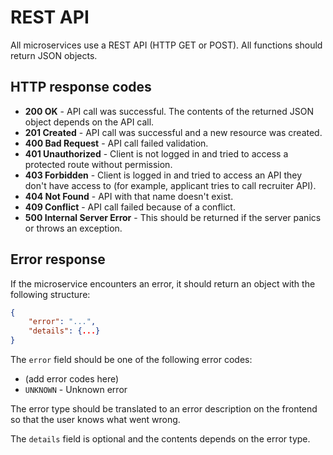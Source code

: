 # REST API

All microservices use a REST API (HTTP GET or POST). All functions should return JSON objects.

## HTTP response codes

* **200 OK** - API call was successful. The contents of the returned JSON object depends on the API call.
* **201 Created** - API call was successful and a new resource was created.
* **400 Bad Request** - API call failed validation.
* **401 Unauthorized** - Client is not logged in and tried to access a protected route without permission.
* **403 Forbidden** - Client is logged in and tried to access an API they don't have access to (for example, applicant tries to call recruiter API).
* **404 Not Found** - API with that name doesn't exist.
* **409 Conflict** - API call failed because of a conflict.
* **500 Internal Server Error** - This should be returned if the server panics or throws an exception.

## Error response

If the microservice encounters an error, it should return an object with the following structure:

```json
{
    "error": "...",
    "details": {...}
}
```

The `error` field should be one of the following error codes:

* (add error codes here)
* `UNKNOWN` - Unknown error

The error type should be translated to an error description on the frontend so that the user knows what went wrong.

The `details` field is optional and the contents depends on the error type.
